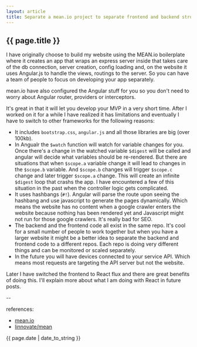 ```yaml
---
layout: article
title: Separate a mean.io project to separate frontend and backend structure
---
```

## {{ page.title }}

I have originally choose to build my website using the MEAN.io boilerplate where it creates an app that wraps an express server inside that takes care of the db connection, server creation, config loading and, on the website it uses Angular.js to handle the views, routings to the server. So you can have a team of people to focus on developing your app separately.  

mean.io have also configured the Angular stuff for you so you don't need to worry about Angular router, providers or interceptors. 

It's great in that it will let you develop your MVP in a very short time. After I worked on it for a while I have realized it has limitations and eventually I have to switch to other frameworks for the following reasons:

* It includes `bootstrap.css`, `angular.js` and all those libraries are big (over 100kb).
* In Angualr the `$watch` function will watch for variable changes for you.  Once there's a change in the watched variable `$digest` will be called and angular will decide what variables should be re-rendered.  But there are situations that when `$scope.a` variable change it will lead to changes in the `$scope.b` variable.  And `$scope.b` changes will trigger `$scope.c` change and later trigger `$scope.a` change.  This will create an infinite `$digest` loop that crashs the app. I have encountered a few of this situation in the past when the controller logic gets complicated.
* It uses hashbangs (`#!`). Angular will parse the route upon seeing the hashbang and use javascript to generate the pages dynamically.  Which means the website has no content when a google crawler enters the website because nothing has been rendered yet and Javascript might not run for those google crawlers. It's really bad for SEO.
* The backend and the frontend code all exist in the same repo. It's cool for a small number of people to work together but when you have a larger website it might be a better idea to separate the backend and frontend code to a different repos. Each repo is doing very different things and can be monitored or scaled separately. 
* In the future you will have devices connected to your service API. Which means most requests are targeting the API server but not the website. 

Later I have switched the frontend to React flux and there are great benefits of doing this. I'll explain more about what I am doing with React in future posts.

--

references:

* [mean.io](http://mean.io/#!/)
* [linnovate/mean](https://github.com/linnovate/mean)

{{ page.date | date_to_string }}





